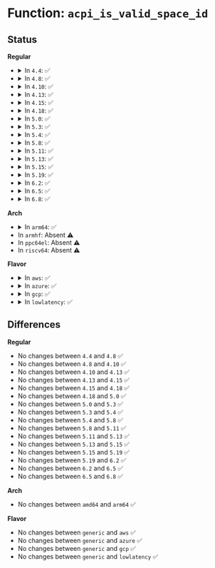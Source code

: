 # Function: <code>acpi_is_valid_space_id</code>

## Status
<b>Regular</b>
<ul>
<li>
<details>
<summary>In <code>4.4</code>: ✅</summary>

```c
u8 acpi_is_valid_space_id(u8 space_id);
```

**Collision:** Unique Global

**Inline:** No

**Transformation:** False

**Instances:**

```
In drivers/acpi/acpica/exutils.c (ffffffff8149a1bd)
Location: drivers/acpi/acpica/exutils.c:425
Inline: False
Direct callers:
  - drivers/acpi/acpica/excreate.c:acpi_ex_create_region
```
**Symbols:**

```
ffffffff8149a1bd-ffffffff8149a1d2: acpi_is_valid_space_id (STB_GLOBAL)
```
</details>
</li>
<li>
<details>
<summary>In <code>4.8</code>: ✅</summary>

```c
u8 acpi_is_valid_space_id(u8 space_id);
```

**Collision:** Unique Global

**Inline:** No

**Transformation:** False

**Instances:**

```
In drivers/acpi/acpica/exutils.c (ffffffff814e90c6)
Location: drivers/acpi/acpica/exutils.c:426
Inline: False
Direct callers:
  - drivers/acpi/acpica/excreate.c:acpi_ex_create_region
```
**Symbols:**

```
ffffffff814e90c6-ffffffff814e90db: acpi_is_valid_space_id (STB_GLOBAL)
```
</details>
</li>
<li>
<details>
<summary>In <code>4.10</code>: ✅</summary>

```c
u8 acpi_is_valid_space_id(u8 space_id);
```

**Collision:** Unique Global

**Inline:** No

**Transformation:** False

**Instances:**

```
In drivers/acpi/acpica/exutils.c (ffffffff8150b915)
Location: drivers/acpi/acpica/exutils.c:434
Inline: False
Direct callers:
  - drivers/acpi/acpica/excreate.c:acpi_ex_create_region
```
**Symbols:**

```
ffffffff8150b915-ffffffff8150b92a: acpi_is_valid_space_id (STB_GLOBAL)
```
</details>
</li>
<li>
<details>
<summary>In <code>4.13</code>: ✅</summary>

```c
u8 acpi_is_valid_space_id(u8 space_id);
```

**Collision:** Unique Global

**Inline:** No

**Transformation:** False

**Instances:**

```
In drivers/acpi/acpica/exutils.c (ffffffff8151bf47)
Location: drivers/acpi/acpica/exutils.c:434
Inline: False
Direct callers:
  - drivers/acpi/acpica/excreate.c:acpi_ex_create_region
```
**Symbols:**

```
ffffffff8151bf47-ffffffff8151bf5c: acpi_is_valid_space_id (STB_GLOBAL)
```
</details>
</li>
<li>
<details>
<summary>In <code>4.15</code>: ✅</summary>

```c
u8 acpi_is_valid_space_id(u8 space_id);
```

**Collision:** Unique Global

**Inline:** No

**Transformation:** False

**Instances:**

```
In drivers/acpi/acpica/exutils.c (ffffffff8156bf44)
Location: drivers/acpi/acpica/exutils.c:434
Inline: False
Direct callers:
  - drivers/acpi/acpica/excreate.c:acpi_ex_create_region
  - drivers/acpi/acpica/exfldio.c:acpi_ex_access_region
```
**Symbols:**

```
ffffffff8156bf44-ffffffff8156bf59: acpi_is_valid_space_id (STB_GLOBAL)
```
</details>
</li>
<li>
<details>
<summary>In <code>4.18</code>: ✅</summary>

```c
u8 acpi_is_valid_space_id(u8 space_id);
```

**Collision:** Unique Global

**Inline:** No

**Transformation:** False

**Instances:**

```
In drivers/acpi/acpica/exutils.c (ffffffff815a2b9c)
Location: drivers/acpi/acpica/exutils.c:400
Inline: False
Direct callers:
  - drivers/acpi/acpica/excreate.c:acpi_ex_create_region
  - drivers/acpi/acpica/exfldio.c:acpi_ex_access_region
```
**Symbols:**

```
ffffffff815a2b9c-ffffffff815a2bb1: acpi_is_valid_space_id (STB_GLOBAL)
```
</details>
</li>
<li>
<details>
<summary>In <code>5.0</code>: ✅</summary>

```c
u8 acpi_is_valid_space_id(u8 space_id);
```

**Collision:** Unique Global

**Inline:** No

**Transformation:** False

**Instances:**

```
In drivers/acpi/acpica/exutils.c (ffffffff815bb85f)
Location: drivers/acpi/acpica/exutils.c:399
Inline: False
Direct callers:
  - drivers/acpi/acpica/excreate.c:acpi_ex_create_region
  - drivers/acpi/acpica/exfldio.c:acpi_ex_access_region
```
**Symbols:**

```
ffffffff815bb85f-ffffffff815bb874: acpi_is_valid_space_id (STB_GLOBAL)
```
</details>
</li>
<li>
<details>
<summary>In <code>5.3</code>: ✅</summary>

```c
u8 acpi_is_valid_space_id(u8 space_id);
```

**Collision:** Unique Global

**Inline:** No

**Transformation:** False

**Instances:**

```
In drivers/acpi/acpica/exutils.c (ffffffff815ed432)
Location: drivers/acpi/acpica/exutils.c:399
Inline: False
Direct callers:
  - drivers/acpi/acpica/excreate.c:acpi_ex_create_region
  - drivers/acpi/acpica/exfldio.c:acpi_ex_access_region
```
**Symbols:**

```
ffffffff815ed432-ffffffff815ed447: acpi_is_valid_space_id (STB_GLOBAL)
```
</details>
</li>
<li>
<details>
<summary>In <code>5.4</code>: ✅</summary>

```c
u8 acpi_is_valid_space_id(u8 space_id);
```

**Collision:** Unique Global

**Inline:** No

**Transformation:** False

**Instances:**

```
In drivers/acpi/acpica/exutils.c (ffffffff8160e7c7)
Location: drivers/acpi/acpica/exutils.c:399
Inline: False
Direct callers:
  - drivers/acpi/acpica/excreate.c:acpi_ex_create_region
  - drivers/acpi/acpica/exfldio.c:acpi_ex_access_region
```
**Symbols:**

```
ffffffff8160e7c7-ffffffff8160e7dc: acpi_is_valid_space_id (STB_GLOBAL)
```
</details>
</li>
<li>
<details>
<summary>In <code>5.8</code>: ✅</summary>

```c
u8 acpi_is_valid_space_id(u8 space_id);
```

**Collision:** Unique Global

**Inline:** No

**Transformation:** False

**Instances:**

```
In drivers/acpi/acpica/exutils.c (ffffffff816bab25)
Location: drivers/acpi/acpica/exutils.c:399
Inline: False
Direct callers:
  - drivers/acpi/acpica/excreate.c:acpi_ex_create_region
  - drivers/acpi/acpica/exfldio.c:acpi_ex_setup_region
```
**Symbols:**

```
ffffffff816bab25-ffffffff816bab3a: acpi_is_valid_space_id (STB_GLOBAL)
```
</details>
</li>
<li>
<details>
<summary>In <code>5.11</code>: ✅</summary>

```c
u8 acpi_is_valid_space_id(u8 space_id);
```

**Collision:** Unique Global

**Inline:** No

**Transformation:** False

**Instances:**

```
In drivers/acpi/acpica/exutils.c (ffffffff816d851d)
Location: drivers/acpi/acpica/exutils.c:399
Inline: False
Direct callers:
  - drivers/acpi/acpica/excreate.c:acpi_ex_create_region
  - drivers/acpi/acpica/exfldio.c:acpi_ex_setup_region
```
**Symbols:**

```
ffffffff816d851d-ffffffff816d8532: acpi_is_valid_space_id (STB_GLOBAL)
```
</details>
</li>
<li>
<details>
<summary>In <code>5.13</code>: ✅</summary>

```c
u8 acpi_is_valid_space_id(u8 space_id);
```

**Collision:** Unique Global

**Inline:** No

**Transformation:** False

**Instances:**

```
In drivers/acpi/acpica/exutils.c (ffffffff816ba4b6)
Location: drivers/acpi/acpica/exutils.c:399
Inline: False
Direct callers:
  - drivers/acpi/acpica/excreate.c:acpi_ex_create_region
  - drivers/acpi/acpica/exfldio.c:acpi_ex_setup_region
```
**Symbols:**

```
ffffffff816ba4b6-ffffffff816ba4cb: acpi_is_valid_space_id (STB_GLOBAL)
```
</details>
</li>
<li>
<details>
<summary>In <code>5.15</code>: ✅</summary>

```c
u8 acpi_is_valid_space_id(u8 space_id);
```

**Collision:** Unique Global

**Inline:** No

**Transformation:** False

**Instances:**

```
In drivers/acpi/acpica/exutils.c (ffffffff81731506)
Location: drivers/acpi/acpica/exutils.c:399
Inline: False
Direct callers:
  - drivers/acpi/acpica/excreate.c:acpi_ex_create_region
  - drivers/acpi/acpica/exfldio.c:acpi_ex_setup_region
```
**Symbols:**

```
ffffffff81731506-ffffffff8173151b: acpi_is_valid_space_id (STB_GLOBAL)
```
</details>
</li>
<li>
<details>
<summary>In <code>5.19</code>: ✅</summary>

```c
u8 acpi_is_valid_space_id(u8 space_id);
```

**Collision:** Unique Global

**Inline:** No

**Transformation:** False

**Instances:**

```
In drivers/acpi/acpica/exutils.c (ffffffff818621b3)
Location: drivers/acpi/acpica/exutils.c:399
Inline: False
Direct callers:
  - drivers/acpi/acpica/excreate.c:acpi_ex_create_region
  - drivers/acpi/acpica/exfldio.c:acpi_ex_setup_region
```
**Symbols:**

```
ffffffff818621b3-ffffffff818621ce: acpi_is_valid_space_id (STB_GLOBAL)
```
</details>
</li>
<li>
<details>
<summary>In <code>6.2</code>: ✅</summary>

```c
u8 acpi_is_valid_space_id(u8 space_id);
```

**Collision:** Unique Global

**Inline:** No

**Transformation:** False

**Instances:**

```
In drivers/acpi/acpica/exutils.c (ffffffff8199f670)
Location: drivers/acpi/acpica/exutils.c:399
Inline: False
Direct callers:
  - drivers/acpi/acpica/excreate.c:acpi_ex_create_region
  - drivers/acpi/acpica/exfldio.c:acpi_ex_setup_region
```
**Symbols:**

```
ffffffff8199f670-ffffffff8199f68b: acpi_is_valid_space_id (STB_GLOBAL)
```
</details>
</li>
<li>
<details>
<summary>In <code>6.5</code>: ✅</summary>

```c
u8 acpi_is_valid_space_id(u8 space_id);
```

**Collision:** Unique Global

**Inline:** No

**Transformation:** False

**Instances:**

```
In drivers/acpi/acpica/exutils.c (ffffffff819e6340)
Location: drivers/acpi/acpica/exutils.c:399
Inline: False
Direct callers:
  - drivers/acpi/acpica/excreate.c:acpi_ex_create_region
  - drivers/acpi/acpica/exfldio.c:acpi_ex_setup_region
```
**Symbols:**

```
ffffffff819e6340-ffffffff819e635b: acpi_is_valid_space_id (STB_GLOBAL)
```
</details>
</li>
<li>
<details>
<summary>In <code>6.8</code>: ✅</summary>

```c
u8 acpi_is_valid_space_id(u8 space_id);
```

**Collision:** Unique Global

**Inline:** No

**Transformation:** False

**Instances:**

```
In drivers/acpi/acpica/exutils.c (ffffffff81a31090)
Location: drivers/acpi/acpica/exutils.c:399
Inline: False
Direct callers:
  - drivers/acpi/acpica/excreate.c:acpi_ex_create_region
  - drivers/acpi/acpica/exfldio.c:acpi_ex_setup_region
```
**Symbols:**

```
ffffffff81a31090-ffffffff81a310ab: acpi_is_valid_space_id (STB_GLOBAL)
```
</details>
</li>
</ul>
<b>Arch</b>
<ul>
<li>
<details>
<summary>In <code>arm64</code>: ✅</summary>

```c
u8 acpi_is_valid_space_id(u8 space_id);
```

**Collision:** Unique Global

**Inline:** No

**Transformation:** False

**Instances:**

```
In drivers/acpi/acpica/exutils.c (ffff80001078a9d8)
Location: drivers/acpi/acpica/exutils.c:399
Inline: False
Direct callers:
  - drivers/acpi/acpica/excreate.c:acpi_ex_create_region
```
**Symbols:**

```
ffff80001078a9d8-ffff80001078aa0c: acpi_is_valid_space_id (STB_GLOBAL)
```
</details>
</li>
<li>
In <code>armhf</code>: Absent ⚠️
</li>
<li>
In <code>ppc64el</code>: Absent ⚠️
</li>
<li>
In <code>riscv64</code>: Absent ⚠️
</li>
</ul>
<b>Flavor</b>
<ul>
<li>
<details>
<summary>In <code>aws</code>: ✅</summary>

```c
u8 acpi_is_valid_space_id(u8 space_id);
```

**Collision:** Unique Global

**Inline:** No

**Transformation:** False

**Instances:**

```
In drivers/acpi/acpica/exutils.c (ffffffff815f02d9)
Location: drivers/acpi/acpica/exutils.c:399
Inline: False
Direct callers:
  - drivers/acpi/acpica/excreate.c:acpi_ex_create_region
```
**Symbols:**

```
ffffffff815f02d9-ffffffff815f02ee: acpi_is_valid_space_id (STB_GLOBAL)
```
</details>
</li>
<li>
<details>
<summary>In <code>azure</code>: ✅</summary>

```c
u8 acpi_is_valid_space_id(u8 space_id);
```

**Collision:** Unique Global

**Inline:** No

**Transformation:** False

**Instances:**

```
In drivers/acpi/acpica/exutils.c (ffffffff815db8b0)
Location: drivers/acpi/acpica/exutils.c:399
Inline: False
Direct callers:
  - drivers/acpi/acpica/excreate.c:acpi_ex_create_region
```
**Symbols:**

```
ffffffff815db8b0-ffffffff815db8c5: acpi_is_valid_space_id (STB_GLOBAL)
```
</details>
</li>
<li>
<details>
<summary>In <code>gcp</code>: ✅</summary>

```c
u8 acpi_is_valid_space_id(u8 space_id);
```

**Collision:** Unique Global

**Inline:** No

**Transformation:** False

**Instances:**

```
In drivers/acpi/acpica/exutils.c (ffffffff81602aa7)
Location: drivers/acpi/acpica/exutils.c:399
Inline: False
Direct callers:
  - drivers/acpi/acpica/excreate.c:acpi_ex_create_region
  - drivers/acpi/acpica/exfldio.c:acpi_ex_access_region
```
**Symbols:**

```
ffffffff81602aa7-ffffffff81602abc: acpi_is_valid_space_id (STB_GLOBAL)
```
</details>
</li>
<li>
<details>
<summary>In <code>lowlatency</code>: ✅</summary>

```c
u8 acpi_is_valid_space_id(u8 space_id);
```

**Collision:** Unique Global

**Inline:** No

**Transformation:** False

**Instances:**

```
In drivers/acpi/acpica/exutils.c (ffffffff8161c957)
Location: drivers/acpi/acpica/exutils.c:399
Inline: False
Direct callers:
  - drivers/acpi/acpica/excreate.c:acpi_ex_create_region
  - drivers/acpi/acpica/exfldio.c:acpi_ex_access_region
```
**Symbols:**

```
ffffffff8161c957-ffffffff8161c96c: acpi_is_valid_space_id (STB_GLOBAL)
```
</details>
</li>
</ul>

## Differences
<b>Regular</b>
<ul>
<li>
No changes between <code>4.4</code> and <code>4.8</code> ✅
</li>
<li>
No changes between <code>4.8</code> and <code>4.10</code> ✅
</li>
<li>
No changes between <code>4.10</code> and <code>4.13</code> ✅
</li>
<li>
No changes between <code>4.13</code> and <code>4.15</code> ✅
</li>
<li>
No changes between <code>4.15</code> and <code>4.18</code> ✅
</li>
<li>
No changes between <code>4.18</code> and <code>5.0</code> ✅
</li>
<li>
No changes between <code>5.0</code> and <code>5.3</code> ✅
</li>
<li>
No changes between <code>5.3</code> and <code>5.4</code> ✅
</li>
<li>
No changes between <code>5.4</code> and <code>5.8</code> ✅
</li>
<li>
No changes between <code>5.8</code> and <code>5.11</code> ✅
</li>
<li>
No changes between <code>5.11</code> and <code>5.13</code> ✅
</li>
<li>
No changes between <code>5.13</code> and <code>5.15</code> ✅
</li>
<li>
No changes between <code>5.15</code> and <code>5.19</code> ✅
</li>
<li>
No changes between <code>5.19</code> and <code>6.2</code> ✅
</li>
<li>
No changes between <code>6.2</code> and <code>6.5</code> ✅
</li>
<li>
No changes between <code>6.5</code> and <code>6.8</code> ✅
</li>
</ul>
<b>Arch</b>
<ul>
<li>
No changes between <code>amd64</code> and <code>arm64</code> ✅
</li>
</ul>
<b>Flavor</b>
<ul>
<li>
No changes between <code>generic</code> and <code>aws</code> ✅
</li>
<li>
No changes between <code>generic</code> and <code>azure</code> ✅
</li>
<li>
No changes between <code>generic</code> and <code>gcp</code> ✅
</li>
<li>
No changes between <code>generic</code> and <code>lowlatency</code> ✅
</li>
</ul>

